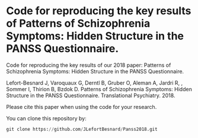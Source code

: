 # Code for reproducing the key results of Patterns of Schizophrenia Symptoms: Hidden Structure in the PANSS Questionnaire.

Code for reproducing the key results of our 2018 paper: Patterns of Schizophrenia Symptoms: Hidden Structure in the PANSS Questionnaire.

Lefort-Besnard J, Varoquaux G, Derntl B, Gruber O, Aleman A, Jardri R, , Sommer I, Thirion B, Bzdok D. Patterns of Schizophrenia Symptoms: Hidden Structure in the PANSS Questionnaire. Translational Psychiatry. 2018.

Please cite this paper when using the code for your research.

You can clone this repository by:

```python
git clone https://github.com/JLefortBesnard/Panss2018.git
```
